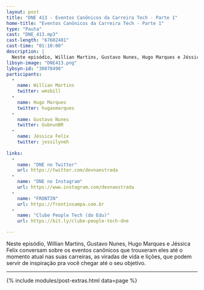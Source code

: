 ```yaml
---
layout: post
title: "DNE 413 - Eventos Canônicos da Carreira Tech - Parte 1"
home-title: "Eventos Canônicos da Carreira Tech - Parte 1"
type: "Pauta"
cast: "DNE_413.mp3"
cast-length: "67602481"
cast-time: "01:10:00"
description: |
  Neste episódio, Willian Martins, Gustavo Nunes, Hugo Marques e Jéssica Felix conversam sobre os eventos canônicos que trouxeram eles até o momento atual nas suas carreiras, as viradas de vida e lições, que podem servir de inspiração pra você chegar até o seu objetivo.
libsyn-image: "DNE413.png"
lybsyn-id: "30078498"
participants:
  -
    name: Willian Martins
    twitter: wmsbill
  -
    name: Hugo Marques
    twitter: hugaomarques
  -
    name: Gustavo Nunes
    twitter: GubnunBR
  -
    name: Jéssica Felix
    twitter: jessilyneh
    
links:
  -
    name: "DNE no Twitter"
    url: https://twitter.com/devnaestrada
  -
    name: "DNE no Instagram"
    url: https://www.instagram.com/devnaestrada
  -
    name: "FRONTIN"
    url: https://frontinsampa.com.br
  -
    name: "Clube People Tech (do Edu)"
    url: https://bit.ly/clube-people-tech-dne

---
```


Neste episódio, Willian Martins, Gustavo Nunes, Hugo Marques e Jéssica Felix conversam sobre os eventos canônicos que trouxeram eles até o momento atual nas suas carreiras, as viradas de vida e lições, que podem servir de inspiração pra você chegar até o seu objetivo.

---

{% include modules/post-extras.html data=page %}
